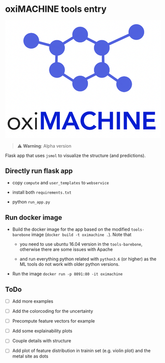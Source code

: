 # oxiMACHINE tools entry

![oxiMACHINE](oximachine_logo.png)


> ⚠️ **Warning**: Alpha version

Flask app that uses `jsmol` to visualize the structure (and predictions).

## Directly run flask app

- copy `compute` and `user_templates` to `webservice`

- install both `requirements.txt`

- python `run_app.py`

## Run docker image

- Build the docker image for the app based on the modified `tools-barebone` image (`docker build -t oximachine .`). Note that

  - you need to use ubuntu 16.04 version in the `tools-barebone`, otherwise there are some issues with Apache

  - and run everything python related with `python3.6` (or higher) as the ML tools do not work with older python versions.

- Run the image `docker run -p 8091:80 -it oximachine`

## ToDo

- [ ] Add more examples

- [ ] Add the colorcoding for the uncertainty

- [ ] Precompute feature vectors for example

- [ ] Add some explainability plots

- [ ] Couple details with structure

- [ ] Add plot of feature distribution in trainin set (e.g. violin plot) and the metal site as dots
